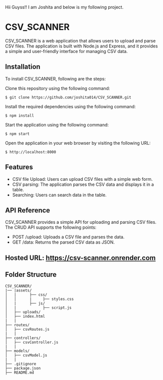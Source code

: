 Hii Guyss!!
I am Joshita and below is my following project.

# CSV_SCANNER
CSV_SCANNER is a web application that allows users to upload and parse CSV files. The application is built with Node.js and Express, and it provides a simple and user-friendly interface for managing CSV data.

## Installation
To install CSV_SCANNER, following are the steps:

Clone this repository using the following command:
```
$ git clone https://github.com/joshita014/CSV_SCANNER.git
```
Install the required dependencies using the following command:
```
$ npm install 
```
Start the application using the following command:
```
$ npm start 
```
Open the application in your web browser by visiting the following URL:
```
$ http://localhost:8000 
```

## Features
* CSV file Upload: Users can upload CSV files with a simple web form.
* CSV parsing: The application parses the CSV data and displays it in a table.
* Searching: Users can search data in the table.

## API Reference
CSV_SCANNER provides a simple API for uploading and parsing CSV files. The CRUD API supports the following points:

* POST /upload: Uploads a CSV file and parses the data.
* GET /data: Returns the parsed CSV data as JSON.
## Hosted URL: https://csv-scanner.onrender.com
## Folder Structure
```
CSV_SCANNER/
|── |assets/
│   |      ├── css/
│   │      |     ├── styles.css
│   |      ├── js/
│   |            ├── script.js
│   ├── uploads/
│   ├── index.html
|   |
├── routes/
│   ├── csvRoutes.js
|   |
├── controllers/
│   ├── csvController.js
|   |
├── models/
│   ├── csvModel.js
|   |
├── .gitignore
├── package.json
├── README.md

